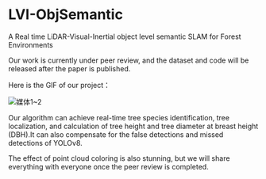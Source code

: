 # LVI-ObjSemantic
A Real time LiDAR-Visual-Inertial object level semantic SLAM for Forest Environments

Our work is currently under peer review, and the dataset and code will be released after the paper is published.

Here is the GIF of our project：

![媒体1~2](https://github.com/liuhongwei990311/LVI-ObjSemantic/assets/120032171/1f626236-8991-4155-b61b-ca99281f8c39)


Our algorithm can achieve real-time tree species identification, tree localization, and calculation of tree height and tree diameter at breast height (DBH).It can also compensate for the false detections and missed detections of YOLOv8.


The effect of point cloud coloring is also stunning, but we will share everything with everyone once the peer review is completed.













